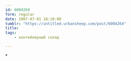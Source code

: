 ```yaml
---
id: 6004264
form: regular
date: 2007-07-01 18:10:00
tumblr: "https://untitled.urbansheep.com/post/6004264"
title:
tags:
    - контейнерный склад

---
```


<p>*</p>

